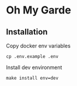 # Oh My Garde

## Installation

Copy docker env variables

```shell
cp .env.example .env
```

Install dev environment

```shell
make install env=dev
```

